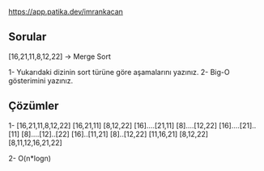 
https://app.patika.dev/imrankacan

## Sorular

[16,21,11,8,12,22] -> Merge Sort

1- Yukarıdaki dizinin sort türüne göre aşamalarını yazınız.
2- Big-O gösterimini yazınız.

## Çözümler

1-                 [16,21,11,8,12,22]
           [16,21,11]              [8,12,22]
          [16]....[21,11]          [8]....[12,22]
          [16]....[21]..[11]       [8]....[12]..[22]
          [16]..[11,21]            [8]..[12,22]
             [11,16,21]             [8,12,22]
                    [8,11,12,16,21,22]

2- O(n*logn)